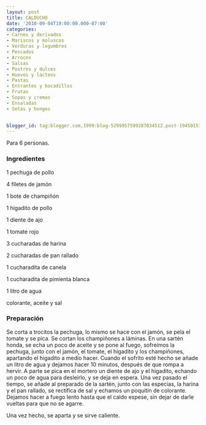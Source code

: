 ```yaml
---
layout: post
title: CALDUCHO
date: '2010-09-04T19:00:00.000-07:00'
categories:
- Carnes y derivados
- Mariscos y moluscos
- Verduras y legumbres
- Pescados
- Arroces
- Salsas
- Postres y dulces
- Huevos y lacteos
- Pastas
- Entrantes y bocadillos
- Frutas
- Sopas y cremas
- Ensaladas
- Setas y hongos
 

blogger_id: tag:blogger.com,1999:blog-5299957599287034512.post-1945015345955672561
---
```


Para 6 personas.

<h3>Ingredientes</h3>

1 pechuga de pollo

4 filetes de jamón

1 bote de champiñón

1 higadito de pollo

1 diente de ajo

1 tomate rojo

3 cucharadas de harina

2 cucharadas de pan rallado

1 cucharadita de canela

1 cucharadita de pimienta blanca

1 litro de agua

colorante, aceite y sal

<h3>Preparación</h3>

Se corta a trocitos la pechuga, lo mismo se hace con el jamón, se pela el tomate y se pica. Se cortan los champiñones a láminas. En una sartén honda, se echa un poco de aceite y se pone al fuego, sofreímos la pechuga, junto con el jamón, el tomate, el higadito y los champiñones, apartando el higadito a medio hacer. Cuando el sofrito esté hecho se añade un litro de agua y dejamos hacer 10 minutos, después de que rompa a hervir. A parte se pica en el mortero un diente de ajo y el higadito, echando un poco de agua para desleírlo, y se deja en espera. Una vez pasado el tiempo, se añade al preparado de la sartén, junto con las especias, la harina y el pan rallado, se rectifica de sal y echamos un poquitín de colorante. Dejamos hacer a fuego lento hasta que el caldo espese, sin dejar de darle vueltas para que no se agarre.

Una vez hecho, se aparta y se sirve caliente.


